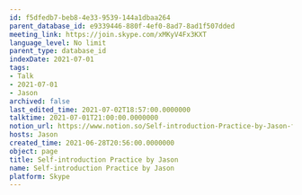 ```yaml
---
id: f5dfedb7-beb8-4e33-9539-144a1dbaa264
parent_database_id: e9339446-880f-4ef0-8ad7-8ad1f507dded
meeting_link: https://join.skype.com/xMKyV4Fx3KXT
language_level: No limit
parent_type: database_id
indexDate: 2021-07-01
tags:
- Talk
- 2021-07-01
- Jason
archived: false
last_edited_time: 2021-07-02T18:57:00.0000000
talktime: 2021-07-01T21:00:00.0000000
notion_url: https://www.notion.so/Self-introduction-Practice-by-Jason-f5dfedb7beb84e339539144a1dbaa264
hosts: Jason
created_time: 2021-06-28T20:56:00.0000000
object: page
title: Self-introduction Practice by Jason
name: Self-introduction Practice by Jason
platform: Skype
---
```







